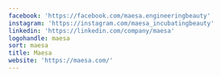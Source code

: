 ```yaml
---
facebook: 'https://facebook.com/maesa.engineeringbeauty'
instagram: 'https://instagram.com/maesa_incubatingbeauty'
linkedin: 'https://linkedin.com/company/maesa'
logohandle: maesa
sort: maesa
title: Maesa
website: 'https://maesa.com/'
---
```

